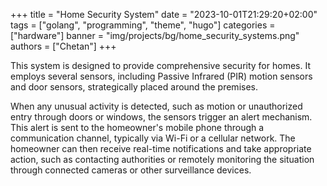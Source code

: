 +++
title = "Home Security System"
date = "2023-10-01T21:29:20+02:00"
tags = ["golang", "programming", "theme", "hugo"]
categories = ["hardware"]
banner = "img/projects/bg/home_security_systems.png"
authors = ["Chetan"]
+++

This system is designed to provide comprehensive security for homes. It employs several sensors, including Passive Infrared (PIR) motion sensors and door sensors, strategically placed around the premises. 

When any unusual activity is detected, such as motion or unauthorized entry through doors or windows, the sensors trigger an alert mechanism. This alert is sent to the homeowner's mobile phone through a communication channel, typically via Wi-Fi or a cellular network. The homeowner can then receive real-time notifications and take appropriate action, such as contacting authorities or remotely monitoring the situation through connected cameras or other surveillance devices.
